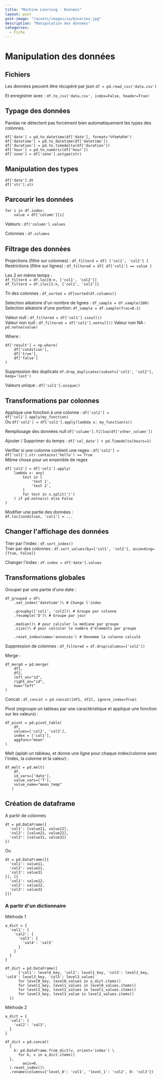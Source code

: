 ```yaml
---
title: "Machine Learning - Données"
layout: post  
post-image: "/assets/images/ia/binaries.jpg"  
description: "Manipulation des données"  
categories:
  - Fiche
---
```


# Manipulation des données

## Fichiers

Les données peuvent être récupéré par json `df = pd.read_csv('data.csv')`

Et enregistrer avec : `df.to_csv('data.csv', index=False, header=True)`  

## Typage des données

Pandas ne détectent pas forcément bien automatiquement les types des colonnes.

```
df['date'] = pd.to_datetime(df['date'], format='%Y%m%d%H')
df['datetime'] = pd.to_datetime(df['datetime'])
df['duration'] = pd.to_timedelta(df['duration'])
df['hour'] = pd.to_numeric(df['hour'])
df['zone'] = df['zone'].astype(str)
```

## Manipulation des types

```
df['date'].dt
df['str'].str
```

## Parcourir les données

```
for i in df.index:
    value = df['column'][i]
```

Valeurs : `df['column'].values`  

Colonnes : `df.columns`  

## Filtrage des données

Projections (filtre sur colonnes) : `df_filterd = df[ ['col1', 'col2'] ]`  
Restrictions (filtre sur lignes) : `df_filtered = df[ df['col1'] == value ]`

Les 2 en même temps :  
`df_filterd = df.loc[0:n, ['col1', 'col2']]`  
`df_filterd = df.iloc[1:n, ['col1', 'col2']]`

Tri des colonnes : `df_sorted = df[sorted(df.columns)]`

Selection aléatoire d'un nombre de lignes : `df_sample = df.sample(100)`  
Selection aléatoire d'une portion: `df_sample = df.sample(frac=0.1)`  

Valeur null : `df_filtered = df['col1'].isnull()`  
Valeur non null : `df_filtered = df['col1'].notnull()`
Valeur non NA : `pd.notna(value)`

Where : 
```
df['result'] = np.where(
    df['condition'], 
    df['true'], 
    df['false']
)
```  

Suppression des duplicats `df.drop_duplicates(subset=['col1', 'col2'], keep='last')`  

Valeurs unique : `df['col1'].unique()`

## Transformations par colonnes

Applique une fonction à une colonne : `df['col2'] = df['col1'].apply(my_function)`  
Ou `df['col2'] = df['col1'].apply(lambda x: my_function(x))`

Remplissage des données null `df['column'].fillna(df['other_column'])`  

Ajouter / Supprimer du temps : `df['col_date'] + pd.Timedelta(hours=1)`  

Verifier si une colonne contient une regex : `df['col2'] = df['col1'].str.contains('hello') == True`  
Même chose pour un ensemble de regex
``` 
df['col2'] = df['col1'].apply(
    lambda x: any(
        test in [
            'test 1',
            'test 2',
        ] 
        for test in x.split('|')
    ) if pd.notna(x) else False
)
```

Modifier une partie des données :  
`df.loc[condition, 'col1'] = ...`

## Changer l'affichage des données

Trier par l'index : `df.sort_index()`  
Trier par des colonnes : `df.sort_values(by=['col1', 'col2'], ascending=[True, False])`

Changer l'index : `df.index = df['date'].values`

## Transformations globales

Grouper par une partie d'une date : 
```
df_grouped = df\
    .set_index('datetime')\ # Change l'index
    
    .groupby(['col1', 'col2])\ # Groupe par colonne
    .resample('D')\ # Groupe par jour
    
    .median()\ # pour calculer la médiane par groupe
    .size()\ # pour calculer le nombre d'élements par groupe
    
    .reset_index(name='annonces') # Renomme la colonne calculé
```

Suppression de colonnes : `df_filtered = df.drop(columns=['col2'])`

Merge : 
```
df_mergd = pd.merge(
    df1, 
    df2, 
    left_on="id", 
    right_on="id", 
    how="left"
)
```

Concat : 
`df_concat = pd.concat([df1, df2], ignore_index=True)`
  
Pivot (regroupe un tableau par une caractéristique et applique une fonction sur les valeurs) : 
```
df_pivot = pd.pivot_table(
    df, 
    values=['col2', 'col3'], 
    index = ['col1'], 
    aggfunc="mean"
)
```

Melt (aplati un tableau, et donne une ligne pour chaque index/colonne avec l'index, la colonne et la valeur) :
```
df_melt = pd.melt(
    df, 
    id_vars=['date'], 
    value_vars=['T'],
    value_name="mean_temp"
   )
```

## Création de dataframe

A partir de colonnes
```
dt = pd.DataFrame({
  'col1': [value11, value12],
  'col2': [value21, value22],
  'col3': [value31, value32]
})
```
Ou  
```
dt = pd.DataFrame([{
  'col1': value11,
  'col2': value21,
  'col3': value31
}], [{
  'col1': value12,
  'col2': value22,
  'col3': value32
}])
```

### A partir d'un dictionnaire

Méthode 1
```
a_dict = {
  'val1': {
    'cal2': {
      'val3': {
        'val4': 'val5'
      }
    }
  }
}

df_dict = pd.DataFrame([
      {'col1': level0_key, 'col2': level1_key, 'col3': level2_key, 'col4': level3_key, 'col5': level3_value}
      for level0_key, level0_values in a_dict.items()
      for level1_key, level1_values in level0_values.items()
      for level2_key, level2_values in level1_values.items()
      for level3_key, level3_value in level2_values.items()
  ])
```

Méthode 2
```
a_dict = {
  'val1': {
    'val2': 'val3',
  }
}

df_dict = pd.concat(
  { 
    k: pd.DataFrame.from_dict(v, orient='index') \
      for k, v in a_dict.items() 
  },
        axis=0,
  ).reset_index()\
  .rename(columns={'level_0': 'col1', 'level_1': 'col2', 0: 'col3'})
 
```